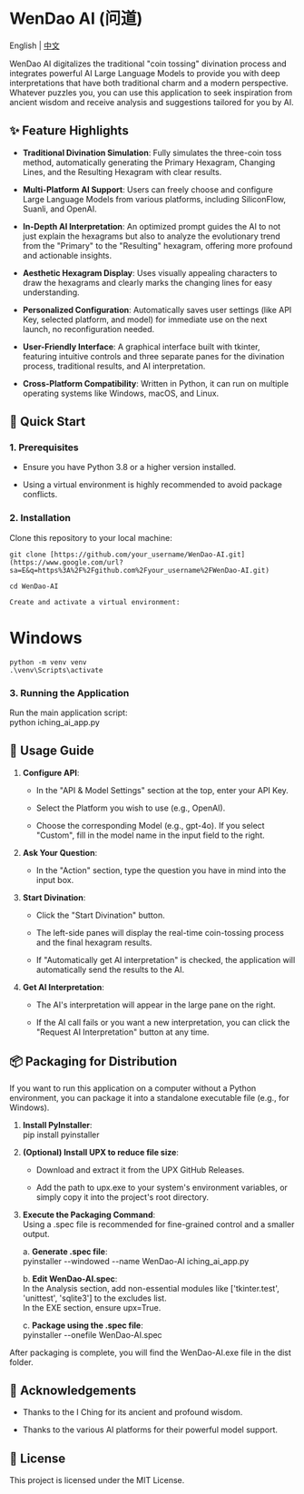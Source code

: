 # WenDao AI (问道)

English | [中文](./README.md)

WenDao AI digitalizes the traditional "coin tossing" divination process and integrates powerful AI Large Language Models to provide you with deep interpretations that have both traditional charm and a modern perspective. Whatever puzzles you, you can use this application to seek inspiration from ancient wisdom and receive analysis and suggestions tailored for you by AI.

## ✨ Feature Highlights

- **Traditional Divination Simulation**: Fully simulates the three-coin toss method, automatically generating the Primary Hexagram, Changing Lines, and the Resulting Hexagram with clear results.

- **Multi-Platform AI Support**: Users can freely choose and configure Large Language Models from various platforms, including SiliconFlow, Suanli, and OpenAI.

- **In-Depth AI Interpretation**: An optimized prompt guides the AI to not just explain the hexagrams but also to analyze the evolutionary trend from the "Primary" to the "Resulting" hexagram, offering more profound and actionable insights.

- **Aesthetic Hexagram Display**: Uses visually appealing characters to draw the hexagrams and clearly marks the changing lines for easy understanding.

- **Personalized Configuration**: Automatically saves user settings (like API Key, selected platform, and model) for immediate use on the next launch, no reconfiguration needed.

- **User-Friendly Interface**: A graphical interface built with tkinter, featuring intuitive controls and three separate panes for the divination process, traditional results, and AI interpretation.

- **Cross-Platform Compatibility**: Written in Python, it can run on multiple operating systems like Windows, macOS, and Linux.

## 🚀 Quick Start

### 1. Prerequisites

- Ensure you have Python 3.8 or a higher version installed.

- Using a virtual environment is highly recommended to avoid package conflicts.

### 2. Installation

Clone this repository to your local machine:  

```
git clone [https://github.com/your_username/WenDao-AI.git](https://www.google.com/url?sa=E&q=https%3A%2F%2Fgithub.com%2Fyour_username%2FWenDao-AI.git)
```

```
cd WenDao-AI

Create and activate a virtual environment:
```

# Windows

```
python -m venv venv  
.\venv\Scripts\activate
```

### 3. Running the Application

Run the main application script:  
python iching_ai_app.py

## 📖 Usage Guide

1. **Configure API**:
   
   - In the "API & Model Settings" section at the top, enter your API Key.
   
   - Select the Platform you wish to use (e.g., OpenAI).
   
   - Choose the corresponding Model (e.g., gpt-4o). If you select "Custom", fill in the model name in the input field to the right.

2. **Ask Your Question**:
   
   - In the "Action" section, type the question you have in mind into the input box.

3. **Start Divination**:
   
   - Click the "Start Divination" button.
   
   - The left-side panes will display the real-time coin-tossing process and the final hexagram results.
   
   - If "Automatically get AI interpretation" is checked, the application will automatically send the results to the AI.

4. **Get AI Interpretation**:
   
   - The AI's interpretation will appear in the large pane on the right.
   
   - If the AI call fails or you want a new interpretation, you can click the "Request AI Interpretation" button at any time.

## 📦 Packaging for Distribution

If you want to run this application on a computer without a Python environment, you can package it into a standalone executable file (e.g., for Windows).

1. **Install PyInstaller**:  
   pip install pyinstaller

2. **(Optional) Install UPX to reduce file size**:
   
   - Download and extract it from the UPX GitHub Releases.
   
   - Add the path to upx.exe to your system's environment variables, or simply copy it into the project's root directory.

3. **Execute the Packaging Command**:  
   Using a .spec file is recommended for fine-grained control and a smaller output.
   
   a. **Generate .spec file**:  
   pyinstaller --windowed --name WenDao-AI iching_ai_app.py
   
   b. **Edit WenDao-AI.spec**:  
   In the Analysis section, add non-essential modules like ['tkinter.test', 'unittest', 'sqlite3'] to the excludes list.  
   In the EXE section, ensure upx=True.
   
   c. **Package using the .spec file**:  
   pyinstaller --onefile WenDao-AI.spec

After packaging is complete, you will find the WenDao-AI.exe file in the dist folder.

## 🙏 Acknowledgements

- Thanks to the I Ching for its ancient and profound wisdom.

- Thanks to the various AI platforms for their powerful model support.

## 📜 License

This project is licensed under the MIT License.
